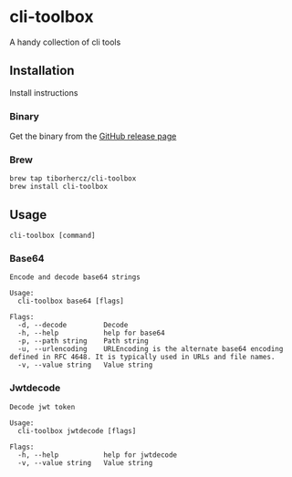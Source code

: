 # cli-toolbox

A handy collection of cli tools

## Installation
Install instructions

### Binary
Get the binary from the [GitHub release page](https://github.com/tiborhercz/cli-toolbox/releases)

### Brew

```
brew tap tiborhercz/cli-toolbox
brew install cli-toolbox
```

## Usage
```
cli-toolbox [command]
```

### Base64
```
Encode and decode base64 strings

Usage:
  cli-toolbox base64 [flags]

Flags:
  -d, --decode         Decode
  -h, --help           help for base64
  -p, --path string    Path string
  -u, --urlencoding    URLEncoding is the alternate base64 encoding defined in RFC 4648. It is typically used in URLs and file names.
  -v, --value string   Value string
```

### Jwtdecode
```
Decode jwt token

Usage:
  cli-toolbox jwtdecode [flags]

Flags:
  -h, --help           help for jwtdecode
  -v, --value string   Value string
```
